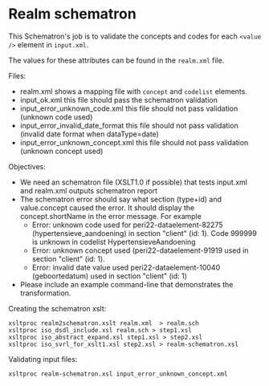 # Realm schematron

This Schematron's job is to validate the concepts and codes for each `<value />`  element in `input.xml`.

The values for these attributes can be found in the `realm.xml` file.

Files:

* realm.xml shows a mapping file with `concept` and `codelist` elements.
* input_ok.xml this file should pass the schematron validation
* input_error_unknown_code.xml this file should not pass validation (unknown code used)
* input_error_invalid_date_format this file should not pass validation (invalid date format when dataType=date)
* input_error_unknown_concept.xml this file should not pass validation (unknown concept used)


Objectives:

* We need an schematron file (XSLT1.0 if possible) that tests input.xml and realm.xml outputs schematron report
* The schematron error should say what section (type+id) and value.concept caused the error. It should display the concept.shortName in the error message. For example
	* Error: unknown code used for peri22-dataelement-82275 (hypertensieve_aandoening) in section "client" (id: 1). Code 999999 is unknown in codelist HypertensieveAandoening
	* Error: unknown concept used (peri22-dataelement-91919 used in section "client" (id: 1).
	* Error: invalid date value used peri22-dataelement-10040 (geboortedatum) used in section "client" (id: 1)
* Please include an example command-line that demonstrates the transformation.


Creating the schematron xslt:

    xsltproc realm2schematron.xslt realm.xml  > realm.sch
    xsltproc iso_dsdl_include.xsl realm.sch > step1.xsl
    xsltproc iso_abstract_expand.xsl step1.xsl > step2.xsl
    xsltproc iso_svrl_for_xslt1.xsl step2.xsl > realm-schematron.xsl

Validating input files:

    xsltproc realm-schematron.xsl input_error_unknown_concept.xml

